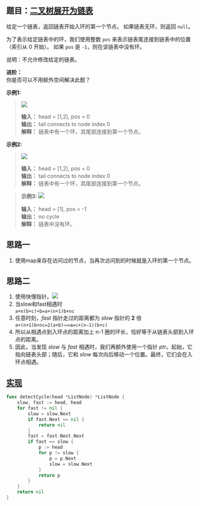 ## 题目：[二叉树展开为链表](https://leetcode-cn.com/problems/flatten-binary-tree-to-linked-list/)

给定一个链表，返回链表开始入环的第一个节点。 如果链表无环，则返回 `null`。

为了表示给定链表中的环，我们使用整数 `pos` 来表示链表尾连接到链表中的位置（索引从 0 开始）。 如果 `pos` 是 `-1`，则在该链表中没有环。

说明：不允许修改给定的链表。

**进阶：**  
你是否可以不用额外空间解决此题？

**示例1:**
>![](https://assets.leetcode-cn.com/aliyun-lc-upload/uploads/2018/12/07/circularlinkedlist.png)
>
> **输入：** head = [1,2], pos = 0  
> **输出：** tail connects to node index 0  
> **解释：** 链表中有一个环，其尾部连接到第一个节点。

**示例2:**
>![](https://assets.leetcode-cn.com/aliyun-lc-upload/uploads/2018/12/07/circularlinkedlist_test2.png)
>
> **输入：** head = [1,2], pos = 0  
> **输出：** tail connects to node index 0  
> **解释：** 链表中有一个环，其尾部连接到第一个节点。

>**示例3:**
>![](https://assets.leetcode-cn.com/aliyun-lc-upload/uploads/2018/12/07/circularlinkedlist_test3.png)
>
> **输入：** head = [1], pos = -1  
> **输出：** no cycle  
> **解释：** 链表中没有环。 

  
## 思路一
1. 使用map来存在访问过的节点，当再次访问到的时候就是入环的第一个节点。

## 思路二
1. 使用快慢指针。![](https://assets.leetcode-cn.com/solution-static/142/142_fig1.png)
2. 当slow和fast相遇时  
`a+n(b+c)+b=a+(n+1)b+nc`
3. 任意时刻，*fast* 指针走过的距离都为 *slow* 指针的 **2** 倍  
`a+(n+1)b+nc=2(a+b)⟹a=c+(n−1)(b+c)`
4. 所以从相遇点到入环点的距离加上 n-1 圈的环长，恰好等于从链表头部到入环点的距离。
5. 因此，当发现 *slow* 与 *fast* 相遇时，我们再额外使用一个指针 *ptr*。起始，它指向链表头部；随后，它和 *slow* 每次向后移动一个位置。最终，它们会在入环点相遇。


## [实现](https://github.com/mzmuer/leetcode/blob/master/question142/answer_test.go)
```go
func detectCycle(head *ListNode) *ListNode {
	slow, fast := head, head
	for fast != nil {
		slow = slow.Next
		if fast.Next == nil {
			return nil
		}
		fast = fast.Next.Next
		if fast == slow {
			p := head
			for p != slow {
				p = p.Next
				slow = slow.Next
			}
			return p
		}
	}
	return nil
}
```